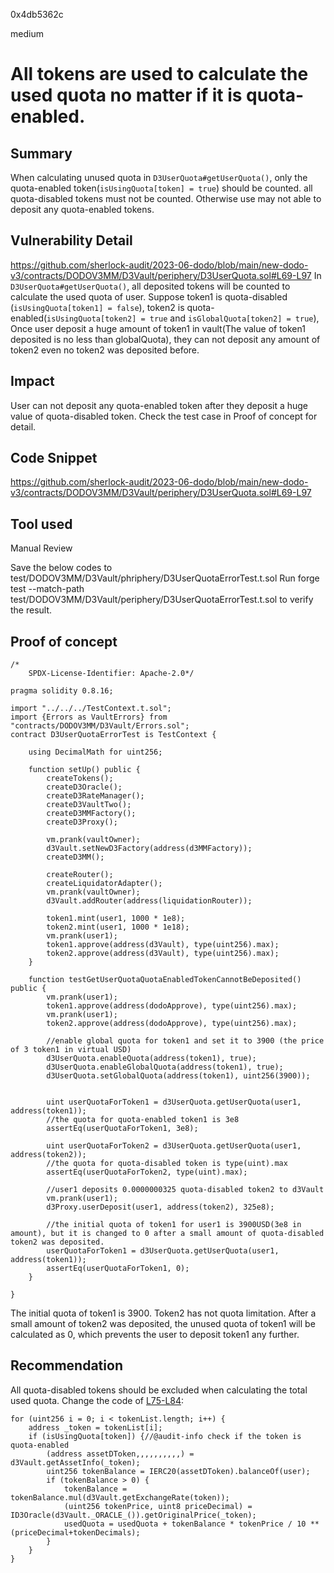 0x4db5362c

medium

# All tokens are used to calculate the used quota no matter if it is quota-enabled.

## Summary
When calculating unused quota in `D3UserQuota#getUserQuota()`, only the quota-enabled token(`isUsingQuota[token] = true`) should be counted. all quota-disabled tokens must not be counted. Otherwise use may not able to deposit any quota-enabled tokens.

## Vulnerability Detail
https://github.com/sherlock-audit/2023-06-dodo/blob/main/new-dodo-v3/contracts/DODOV3MM/D3Vault/periphery/D3UserQuota.sol#L69-L97
In `D3UserQuota#getUserQuota()`, all deposited tokens will be counted to calculate the used quota of user.  Suppose token1 is quota-disabled (`isUsingQuota[token1] = false`), token2 is quota-enabled(`isUsingQuota[token2] = true` and `isGlobalQuota[token2] = true`), Once user deposit a huge amount of token1 in vault(The value of token1 deposited is no less than globalQuota), they can not deposit any amount of token2 even no token2 was deposited before.

## Impact
User can not deposit any quota-enabled token after they deposit a huge value of quota-disabled token. Check the test case in Proof of concept for detail.

## Code Snippet
https://github.com/sherlock-audit/2023-06-dodo/blob/main/new-dodo-v3/contracts/DODOV3MM/D3Vault/periphery/D3UserQuota.sol#L69-L97
## Tool used

Manual Review

Save the below codes to test/DODOV3MM/D3Vault/phriphery/D3UserQuotaErrorTest.t.sol
Run forge test --match-path test/DODOV3MM/D3Vault/periphery/D3UserQuotaErrorTest.t.sol to verify the result.

## Proof of concept

	/*
	    SPDX-License-Identifier: Apache-2.0*/

	pragma solidity 0.8.16;

	import "../../../TestContext.t.sol";
	import {Errors as VaultErrors} from "contracts/DODOV3MM/D3Vault/Errors.sol";
	contract D3UserQuotaErrorTest is TestContext {

	    using DecimalMath for uint256;

	    function setUp() public {
	        createTokens();
	        createD3Oracle();
	        createD3RateManager();
	        createD3VaultTwo();
	        createD3MMFactory();
	        createD3Proxy();

	        vm.prank(vaultOwner);
	        d3Vault.setNewD3Factory(address(d3MMFactory));
	        createD3MM();
	        
	        createRouter();
	        createLiquidatorAdapter();
	        vm.prank(vaultOwner);
	        d3Vault.addRouter(address(liquidationRouter));

	        token1.mint(user1, 1000 * 1e8);
	        token2.mint(user1, 1000 * 1e18);
	        vm.prank(user1);
	        token1.approve(address(d3Vault), type(uint256).max);
	        token2.approve(address(d3Vault), type(uint256).max);
	    }  

	    function testGetUserQuotaQuotaEnabledTokenCannotBeDeposited() public {
	        vm.prank(user1);
	        token1.approve(address(dodoApprove), type(uint256).max);
	        vm.prank(user1);
	        token2.approve(address(dodoApprove), type(uint256).max);

	        //enable global quota for token1 and set it to 3900 (the price of 3 token1 in virtual USD)
	        d3UserQuota.enableQuota(address(token1), true);
	        d3UserQuota.enableGlobalQuota(address(token1), true);
	        d3UserQuota.setGlobalQuota(address(token1), uint256(3900));   


	        uint userQuotaForToken1 = d3UserQuota.getUserQuota(user1, address(token1));
	        //the quota for quota-enabled token1 is 3e8
	        assertEq(userQuotaForToken1, 3e8);

	        uint userQuotaForToken2 = d3UserQuota.getUserQuota(user1, address(token2));
	        //the quota for quota-disabled token is type(uint).max
	        assertEq(userQuotaForToken2, type(uint).max);

	        //user1 deposits 0.0000000325 quota-disabled token2 to d3Vault
	        vm.prank(user1);
	        d3Proxy.userDeposit(user1, address(token2), 325e8);

	        //the initial quota of token1 for user1 is 3900USD(3e8 in amount), but it is changed to 0 after a small amount of quota-disabled token2 was deposited.
	        userQuotaForToken1 = d3UserQuota.getUserQuota(user1, address(token1));
	        assertEq(userQuotaForToken1, 0);
	    }

	}

The initial quota of token1 is 3900. Token2 has not quota limitation. After a small amount of token2 was deposited,  the unused quota of token1 will be calculated as 0, which prevents the user to deposit token1 any further.

## Recommendation
All quota-disabled tokens should be excluded when calculating the total used quota. Change the code of [L75-L84](https://github.com/sherlock-audit/2023-06-dodo/blob/main/new-dodo-v3/contracts/DODOV3MM/D3Vault/periphery/D3UserQuota.sol#L75-L84):

    for (uint256 i = 0; i < tokenList.length; i++) {
        address _token = tokenList[i];
        if (isUsingQuota[token]) {//@audit-info check if the token is quota-enabled
	        (address assetDToken,,,,,,,,,,) = d3Vault.getAssetInfo(_token);
	        uint256 tokenBalance = IERC20(assetDToken).balanceOf(user);
	        if (tokenBalance > 0) {
	            tokenBalance = tokenBalance.mul(d3Vault.getExchangeRate(token));
	            (uint256 tokenPrice, uint8 priceDecimal) = ID3Oracle(d3Vault._ORACLE_()).getOriginalPrice(_token);
	            usedQuota = usedQuota + tokenBalance * tokenPrice / 10 ** (priceDecimal+tokenDecimals);
	        }        
        }
    }
